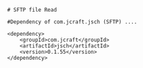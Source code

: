 	# SFTP file Read 
	
	#Dependency of com.jcraft.jsch (SFTP) ....

	<dependency>
	    <groupId>com.jcraft</groupId>
	    <artifactId>jsch</artifactId>
	    <version>0.1.55</version>
	</dependency>